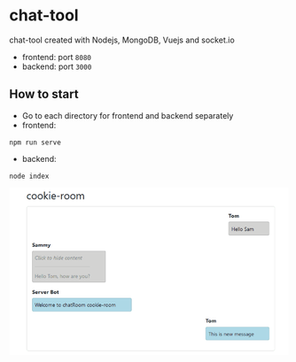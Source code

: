 # chat-tool
chat-tool created with Nodejs, MongoDB, Vuejs and socket.io

- frontend: port `8080`
- backend: port `3000`

## How to start 
- Go to each directory for frontend and backend separately 
- frontend: 
```
npm run serve
```
- backend:
```
node index 
```
![Alt text](msgs.gif)
